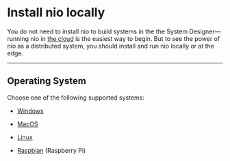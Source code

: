 # Install nio locally

You do not need to install nio to build systems in the the System Designer—running nio in [the cloud](/running-nio/in-the-cloud.md) is the easiest way to begin. But to see the power of nio as a distributed system, you should install and run nio locally or at the edge.

---
## Operating System

Choose one of the following supported systems:

- [Windows](windows.md)<br>

- [MacOS](mac.md)<br>

- [Linux](linux.md)

- [Raspbian](rasp.md) (Raspberry Pi)

